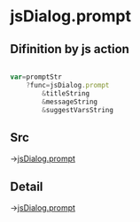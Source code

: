 # jsDialog.prompt

## Difinition by js action

```js.js

var=promptStr
	?func=jsDialog.prompt
		&titleString
		&messageString
		&suggestVarsString
```

## Src

->[jsDialog.prompt](https://github.com/puutaro/CommandClick/blob/master/app/src/main/java/com/puutaro/commandclick/fragment_lib/terminal_fragment/js_interface/dialog/JsDialog.kt#L110)

## Detail

->[jsDialog.prompt](https://github.com/puutaro/CommandClick/blob/master/md/developer/js_interface/details/dialog/JsDialog/prompt.md)
